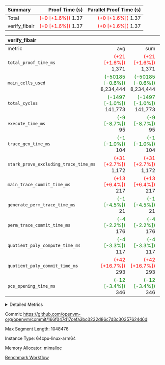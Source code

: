 | Summary | Proof Time (s) | Parallel Proof Time (s) |
|:---|---:|---:|
| Total | <span style='color: red'>(+0 [+1.6%])</span> 1.37 | <span style='color: red'>(+0 [+1.6%])</span> 1.37 |
| verify_fibair | <span style='color: red'>(+0 [+1.6%])</span> 1.37 | <span style='color: red'>(+0 [+1.6%])</span> 1.37 |


| verify_fibair |||||
|:---|---:|---:|---:|---:|
|metric|avg|sum|max|min|
| `total_proof_time_ms ` | <span style='color: red'>(+21 [+1.6%])</span> 1,371 | <span style='color: red'>(+21 [+1.6%])</span> 1,371 | <span style='color: red'>(+21 [+1.6%])</span> 1,371 | <span style='color: red'>(+21 [+1.6%])</span> 1,371 |
| `main_cells_used     ` | <span style='color: green'>(-50185 [-0.6%])</span> 8,234,444 | <span style='color: green'>(-50185 [-0.6%])</span> 8,234,444 | <span style='color: green'>(-50185 [-0.6%])</span> 8,234,444 | <span style='color: green'>(-50185 [-0.6%])</span> 8,234,444 |
| `total_cycles        ` | <span style='color: green'>(-1497 [-1.0%])</span> 141,773 | <span style='color: green'>(-1497 [-1.0%])</span> 141,773 | <span style='color: green'>(-1497 [-1.0%])</span> 141,773 | <span style='color: green'>(-1497 [-1.0%])</span> 141,773 |
| `execute_time_ms     ` | <span style='color: green'>(-9 [-8.7%])</span> 95 | <span style='color: green'>(-9 [-8.7%])</span> 95 | <span style='color: green'>(-9 [-8.7%])</span> 95 | <span style='color: green'>(-9 [-8.7%])</span> 95 |
| `trace_gen_time_ms   ` | <span style='color: green'>(-1 [-1.0%])</span> 104 | <span style='color: green'>(-1 [-1.0%])</span> 104 | <span style='color: green'>(-1 [-1.0%])</span> 104 | <span style='color: green'>(-1 [-1.0%])</span> 104 |
| `stark_prove_excluding_trace_time_ms` | <span style='color: red'>(+31 [+2.7%])</span> 1,172 | <span style='color: red'>(+31 [+2.7%])</span> 1,172 | <span style='color: red'>(+31 [+2.7%])</span> 1,172 | <span style='color: red'>(+31 [+2.7%])</span> 1,172 |
| `main_trace_commit_time_ms` | <span style='color: red'>(+13 [+6.4%])</span> 217 | <span style='color: red'>(+13 [+6.4%])</span> 217 | <span style='color: red'>(+13 [+6.4%])</span> 217 | <span style='color: red'>(+13 [+6.4%])</span> 217 |
| `generate_perm_trace_time_ms` | <span style='color: green'>(-1 [-4.5%])</span> 21 | <span style='color: green'>(-1 [-4.5%])</span> 21 | <span style='color: green'>(-1 [-4.5%])</span> 21 | <span style='color: green'>(-1 [-4.5%])</span> 21 |
| `perm_trace_commit_time_ms` | <span style='color: green'>(-4 [-2.2%])</span> 176 | <span style='color: green'>(-4 [-2.2%])</span> 176 | <span style='color: green'>(-4 [-2.2%])</span> 176 | <span style='color: green'>(-4 [-2.2%])</span> 176 |
| `quotient_poly_compute_time_ms` | <span style='color: green'>(-4 [-3.3%])</span> 117 | <span style='color: green'>(-4 [-3.3%])</span> 117 | <span style='color: green'>(-4 [-3.3%])</span> 117 | <span style='color: green'>(-4 [-3.3%])</span> 117 |
| `quotient_poly_commit_time_ms` | <span style='color: red'>(+42 [+16.7%])</span> 293 | <span style='color: red'>(+42 [+16.7%])</span> 293 | <span style='color: red'>(+42 [+16.7%])</span> 293 | <span style='color: red'>(+42 [+16.7%])</span> 293 |
| `pcs_opening_time_ms ` | <span style='color: green'>(-12 [-3.4%])</span> 346 | <span style='color: green'>(-12 [-3.4%])</span> 346 | <span style='color: green'>(-12 [-3.4%])</span> 346 | <span style='color: green'>(-12 [-3.4%])</span> 346 |



<details>
<summary>Detailed Metrics</summary>

|  | verify_program_compile_ms | total_cells | stark_prove_excluding_trace_time_ms | quotient_poly_compute_time_ms | quotient_poly_commit_time_ms | perm_trace_commit_time_ms | pcs_opening_time_ms | main_trace_commit_time_ms |
| --- | --- | --- | --- | --- | --- | --- | --- |
|  | 5 | 65,536 | 67 | 3 | 13 | 0 | 36 | 13 | 

| air_name | rows | quotient_deg | main_cols | interactions | constraints | cells |
| --- | --- | --- | --- | --- | --- | --- |
| AccessAdapterAir<2> |  | 4 |  | 5 | 11 |  | 
| AccessAdapterAir<4> |  | 4 |  | 5 | 11 |  | 
| AccessAdapterAir<8> |  | 4 |  | 5 | 11 |  | 
| FibonacciAir | 32,768 | 1 | 2 |  | 5 | 65,536 | 
| FriReducedOpeningAir |  | 4 |  | 39 | 60 |  | 
| NativePoseidon2Air<BabyBearParameters>, 1> |  | 4 |  | 136 | 530 |  | 
| PhantomAir |  | 4 |  | 3 | 4 |  | 
| ProgramAir |  | 1 |  | 1 | 4 |  | 
| VariableRangeCheckerAir |  | 1 |  | 1 | 4 |  | 
| VmAirWrapper<AluNativeAdapterAir, FieldArithmeticCoreAir> |  | 4 |  | 15 | 23 |  | 
| VmAirWrapper<BranchNativeAdapterAir, BranchEqualCoreAir<1> |  | 4 |  | 11 | 22 |  | 
| VmAirWrapper<JalNativeAdapterAir, JalCoreAir> |  | 4 |  | 7 | 6 |  | 
| VmAirWrapper<NativeAdapterAir<2, 0>, PublicValuesCoreAir> |  | 4 |  | 11 | 22 |  | 
| VmAirWrapper<NativeLoadStoreAdapterAir<1>, NativeLoadStoreCoreAir<1> |  | 4 |  | 15 | 16 |  | 
| VmAirWrapper<NativeLoadStoreAdapterAir<4>, NativeLoadStoreCoreAir<4> |  | 4 |  | 15 | 16 |  | 
| VmAirWrapper<NativeVectorizedAdapterAir<4>, FieldExtensionCoreAir> |  | 4 |  | 15 | 23 |  | 
| VmConnectorAir |  | 4 |  | 3 | 8 |  | 
| VolatileBoundaryAir |  | 4 |  | 4 | 16 |  | 

| group | trace_gen_time_ms | total_proof_time_ms | total_cycles | total_cells | stark_prove_excluding_trace_time_ms | quotient_poly_compute_time_ms | quotient_poly_commit_time_ms | perm_trace_commit_time_ms | pcs_opening_time_ms | main_trace_commit_time_ms | main_cells_used | generate_perm_trace_time_ms | execute_time_ms |
| --- | --- | --- | --- | --- | --- | --- | --- | --- | --- | --- | --- | --- | --- |
| verify_fibair | 104 | 1,371 | 141,773 | 23,165,592 | 1,172 | 117 | 293 | 176 | 346 | 217 | 8,234,444 | 21 | 95 | 

| group | air_name | rows | prep_cols | perm_cols | main_cols | cells |
| --- | --- | --- | --- | --- | --- | --- |
| verify_fibair | AccessAdapterAir<2> | 32,768 |  | 12 | 11 | 753,664 | 
| verify_fibair | AccessAdapterAir<4> | 16,384 |  | 12 | 13 | 409,600 | 
| verify_fibair | AccessAdapterAir<8> | 128 |  | 12 | 17 | 3,712 | 
| verify_fibair | FriReducedOpeningAir | 1,024 |  | 44 | 27 | 72,704 | 
| verify_fibair | NativePoseidon2Air<BabyBearParameters>, 1> | 16,384 |  | 160 | 399 | 9,158,656 | 
| verify_fibair | PhantomAir | 4,096 |  | 8 | 6 | 57,344 | 
| verify_fibair | ProgramAir | 8,192 |  | 8 | 10 | 147,456 | 
| verify_fibair | VariableRangeCheckerAir | 262,144 | 2 | 8 | 1 | 2,359,296 | 
| verify_fibair | VmAirWrapper<AluNativeAdapterAir, FieldArithmeticCoreAir> | 131,072 |  | 20 | 29 | 6,422,528 | 
| verify_fibair | VmAirWrapper<BranchNativeAdapterAir, BranchEqualCoreAir<1> | 16,384 |  | 16 | 23 | 638,976 | 
| verify_fibair | VmAirWrapper<JalNativeAdapterAir, JalCoreAir> | 4,096 |  | 12 | 9 | 86,016 | 
| verify_fibair | VmAirWrapper<NativeLoadStoreAdapterAir<1>, NativeLoadStoreCoreAir<1> | 32,768 |  | 24 | 22 | 1,507,328 | 
| verify_fibair | VmAirWrapper<NativeLoadStoreAdapterAir<4>, NativeLoadStoreCoreAir<4> | 8,192 |  | 24 | 31 | 450,560 | 
| verify_fibair | VmAirWrapper<NativeVectorizedAdapterAir<4>, FieldExtensionCoreAir> | 8,192 |  | 20 | 38 | 475,136 | 
| verify_fibair | VmConnectorAir | 2 | 1 | 8 | 4 | 24 | 
| verify_fibair | VolatileBoundaryAir | 32,768 |  | 8 | 11 | 622,592 | 

</details>


Commit: https://github.com/openvm-org/openvm/commit/166f047d17cefa3bc0232d86c7d3c30357624d6d

Max Segment Length: 1048476

Instance Type: 64cpu-linux-arm64

Memory Allocator: mimalloc

[Benchmark Workflow](https://github.com/openvm-org/openvm/actions/runs/13230467437)
